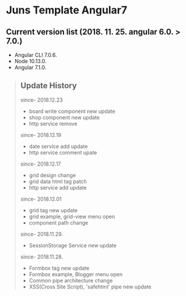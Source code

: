 # Juns Template Angular7

## Current version list (2018. 11. 25. angular 6.0. > 7.0.)

- Angular CLI 7.0.6.
- Node 10.13.0.
- Angular 7.1.0.

> ## Update History
> since- 2018.12.23
> - board write component new update
> - shop component new update
> - http service remove
>
> since- 2018.12.19
> - date service add update
> - http service comment upate
>
> since- 2018.12.17
> - grid design change
> - grid data html tag patch
> - http service add update
>
> since- 2018.12.01
> - grid tag new update
> - grid example, grid-view menu open
> - component path change
>
> since- 2018.11.29.
> - SessionStorage Service new update
>
> since- 2018.11.28.
> - Formbox tag new update
> - Formbox example, Blogger menu open
> - Common pipe architecture change
> - XSS(Cross Site Script), 'safehtml' pipe new update

